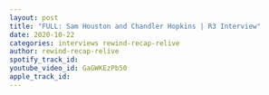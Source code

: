 ```yaml
---
layout: post
title: "FULL: Sam Houston and Chandler Hopkins | R3 Interview"
date: 2020-10-22
categories: interviews rewind-recap-relive
author: rewind-recap-relive
spotify_track_id: 
youtube_video_id: GaGWKEzPb50
apple_track_id: 
---
```

